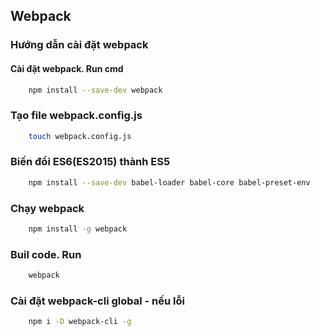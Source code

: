 ## Webpack
### Hướng dẫn cài đặt webpack

#### Cài đặt webpack. Run cmd
```bash
    npm install --save-dev webpack
```
### Tạo file webpack.config.js
```bash
    touch webpack.config.js
```
### Biến đổi ES6(ES2015) thành ES5
```bash
    npm install --save-dev babel-loader babel-core babel-preset-env
```
### Chạy webpack
```bash
    npm install -g webpack
```

### Buil code. Run
```bash
    webpack
```
### Cài đặt webpack-cli global - nếu lỗi
```bash
    npm i -D webpack-cli -g
```